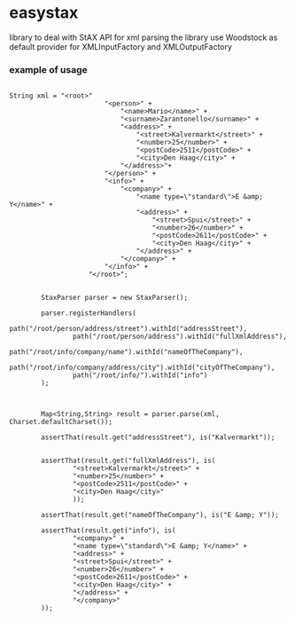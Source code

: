 easystax
========

library to deal with StAX API for xml parsing the library use Woodstock as default provider for XMLInputFactory and XMLOutputFactory


### example of usage

<pre>
<code>
String xml = "&lt;root&gt;" 
                        "&lt;person&gt;" +
                            "&lt;name&gt;Mario&lt;/name&gt;" +
                            "&lt;surname&gt;Zarantonello&lt;/surname&gt;" +
                            "&lt;address&gt;" +
                                "&lt;street&gt;Kalvermarkt&lt;/street&gt;" +
                                "&lt;number&gt;25&lt;/number&gt;" +
                                "&lt;postCode&gt;2511&lt;/postCode&gt;" +
                                "&lt;city&gt;Den Haag&lt;/city&gt;" +
                            "&lt;/address&gt;"+
                        "&lt;/person&gt;" +
                        "&lt;info&gt;" +
                            "&lt;company&gt;" +
                                "&lt;name type=\"standard\"&gt;E &amp;amp; Y&lt;/name&gt;" +
                                "&lt;address&gt;" +
                                    "&lt;street&gt;Spui&lt;/street&gt;" +
                                    "&lt;number&gt;26&lt;/number&gt;" +
                                    "&lt;postCode&gt;2611&lt;/postCode&gt;" +
                                    "&lt;city&gt;Den Haag&lt;/city&gt;" +
                                "&lt;/address&gt;" +
                            "&lt;/company&gt;" +
                        "&lt;/info&gt;" +
                    "&lt;/root&gt;";


        StaxParser parser = new StaxParser();

        parser.registerHandlers(
                path("/root/person/address/street").withId("addressStreet"),
                path("/root/person/address").withId("fullXmlAddress"),
                path("/root/info/company/name").withId("nameOfTheCompany"),
                path("/root/info/company/address/city").withId("cityOfTheCompany"),
                path("/root/info/").withId("info")
        );



        Map&lt;String,String&gt; result = parser.parse(xml, Charset.defaultCharset());

        assertThat(result.get("addressStreet"), is("Kalvermarkt"));
        
        
        assertThat(result.get("fullXmlAddress"), is(
                "&lt;street&gt;Kalvermarkt&lt;/street&gt;" +
                "&lt;number&gt;25&lt;/number&gt;" +
                "&lt;postCode&gt;2511&lt;/postCode&gt;" +
                "&lt;city&gt;Den Haag&lt;/city&gt;"
                ));
        
        assertThat(result.get("nameOfTheCompany"), is("E &amp;amp; Y"));
        
        assertThat(result.get("info"), is(
                "&lt;company&gt;" +
                "&lt;name type=\"standard\"&gt;E &amp;amp; Y&lt;/name&gt;" +
                "&lt;address&gt;" +
                "&lt;street&gt;Spui&lt;/street&gt;" +
                "&lt;number&gt;26&lt;/number&gt;" +
                "&lt;postCode&gt;2611&lt;/postCode&gt;" +
                "&lt;city&gt;Den Haag&lt;/city&gt;" +
                "&lt;/address&gt;" +
                "&lt;/company&gt;"
        ));

</code>
</pre>
        
        
       
        
        
        
